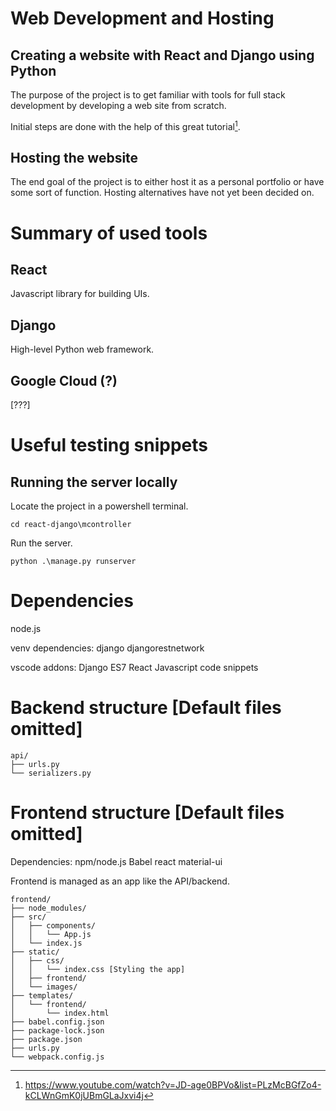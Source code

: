 # Web Development and Hosting

## Creating a website with React and Django using Python
 
The purpose of the project is to get familiar with tools for full stack development by developing a web site from scratch.

Initial steps are done with the help of this great tutorial[^1].

## Hosting the website

The end goal of the project is to either host it as a personal portfolio or have some sort of function. Hosting alternatives have not yet been decided on.


# Summary of used tools

## React

Javascript library for building UIs.

## Django

High-level Python web framework.

## Google Cloud (?)

[???]


# Useful testing snippets

## Running the server locally

Locate the project in a powershell terminal.

```
cd react-django\mcontroller
```

Run the server.

```
python .\manage.py runserver
```


# Dependencies

node.js

venv dependencies:
django
djangorestnetwork

vscode addons:
Django
ES7 React
Javascript code snippets

# Backend structure [Default files omitted]

```
api/  
├── urls.py  
└── serializers.py  
```

# Frontend structure [Default files omitted]

Dependencies:
npm/node.js
Babel
react
material-ui

Frontend is managed as an app like the API/backend.

```
frontend/  
├── node_modules/  
├── src/  
│   ├── components/  
│   │   └── App.js  
│   └── index.js  
├── static/  
│   ├── css/  
│   │   └── index.css [Styling the app]  
│   ├── frontend/  
│   └── images/  
├── templates/  
│   └── frontend/  
│       └── index.html  
├── babel.config.json  
├── package-lock.json  
├── package.json  
├── urls.py  
└── webpack.config.js  
```

[^1]: https://www.youtube.com/watch?v=JD-age0BPVo&list=PLzMcBGfZo4-kCLWnGmK0jUBmGLaJxvi4j    